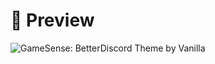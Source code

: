 # 📸 Preview
![GameSense: BetterDiscord Theme by Vanilla](https://cdn.discordapp.com/attachments/1109815906072285244/1110925496243474462/image.png)
